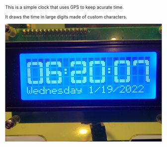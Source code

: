 This is a simple clock that uses GPS to keep acurate time.

It draws the time in large digits made of custom characters.

![GPS Clock](/images/clock.jpg)
